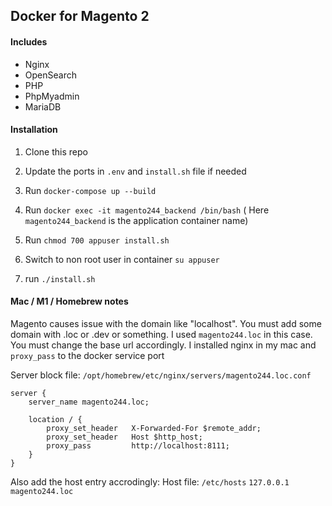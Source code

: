 ## Docker for Magento 2

#### Includes
* Nginx
* OpenSearch
* PHP
* PhpMyadmin
* MariaDB

#### Installation
1. Clone this repo
2. Update the ports in `.env` and `install.sh` file if needed
2. Run `docker-compose up --build`
4. Run `docker exec -it magento244_backend /bin/bash` ( Here `magento244_backend` is the application container name)
3. Run `chmod 700 appuser install.sh`
5. Switch to non root user in container `su appuser`

4. run `./install.sh`

#### Mac / M1 / Homebrew notes
Magento causes issue with the domain like "localhost". You must add some domain with .loc or .dev or something.
I used `magento244.loc` in this case.
You must change the base url accordingly.
I installed nginx in my mac and `proxy_pass` to the docker service port

Server block file: `/opt/homebrew/etc/nginx/servers/magento244.loc.conf`
```
server {
    server_name magento244.loc;

    location / {
        proxy_set_header   X-Forwarded-For $remote_addr;
        proxy_set_header   Host $http_host;
        proxy_pass         http://localhost:8111;
    }
}
```

Also add the host entry accrodingly:
Host file: `/etc/hosts`
`127.0.0.1       magento244.loc`
